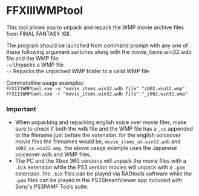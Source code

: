 # FFXIIIWMPtool
This tool allows you to unpack and repack the WMP movie archive files from FINAL FANTASY XIII.

The program should be launched from command prompt with any one of these following argument switches along with the movie_items.win32.wdb file and the WMP file: 
<br>``-u`` Unpacks a WMP file
<br>``-r`` Repacks the unpacked WMP folder to a valid WMP file

Commandline usage examples:
<br>``FFXIIIWMPtool.exe -u "movie_items.win32.wdb file" "z002.win32.wmp"``
<br>``FFXIIIWMPtool.exe -r "movie_items.win32.wdb file" "_z002.win32.wmp"``

### Important
- When unpacking and repacking english voice over movie files, make sure to check if both the wdb file and the WMP file has a ``_us`` appended to the filename just before the extension. for the english voiceover movie files the filenames would
  be, ``movie_items_us.win32.wdb`` and ``z002_us.win32.wmp``. the above usage example uses the Japanese voiceover wdb and WMP files.
- The PC and the Xbox 360 versions will unpack the movie files with a ``.bik`` extension while the PS3 version movies will unpack with a ``.pam`` extension. the ``.bik`` files can be played via RADtools software while the ``.pam`` files can be played in
  the PS3StreamViewer app included with Sony's PS3PAMF Tools suite.
